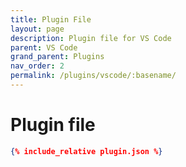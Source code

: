 ```yaml
---
title: Plugin File
layout: page
description: Plugin file for VS Code
parent: VS Code
grand_parent: Plugins
nav_order: 2
permalink: /plugins/vscode/:basename/
---
```

# Plugin file
```json
{% include_relative plugin.json %}
```
